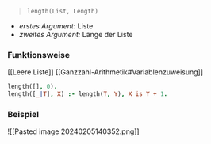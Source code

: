 > `length(List, Length)`

- _erstes Argument_: Liste
- _zweites Argument:_ Länge der Liste

### Funktionsweise
[[Leere Liste]]
[[Ganzzahl-Arithmetik#Variablenzuweisung]]
```Prolog
length([], 0).
length([_|T], X) :- length(T, Y), X is Y + 1.
```

### Beispiel
![[Pasted image 20240205140352.png]]

